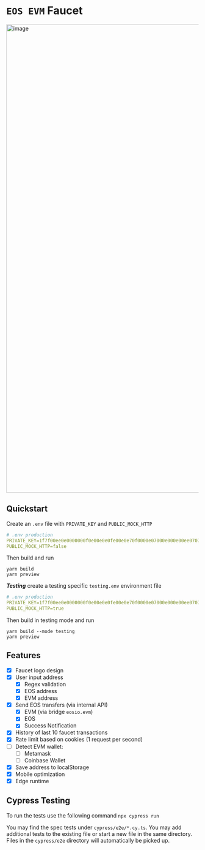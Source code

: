 # `EOS EVM` Faucet

<img width="1223" alt="image" src="https://user-images.githubusercontent.com/550895/229628495-5075dcfa-50b2-4b10-b07e-21c959d68052.png">

## Quickstart

Create an `.env` file with `PRIVATE_KEY` and `PUBLIC_MOCK_HTTP`
```yaml
# .env production
PRIVATE_KEY=1f7f00ee0e0000000f0e00e0e0fe00e0e70f0000e07000e000e00ee07070000e
PUBLIC_MOCK_HTTP=false
```
Then build and run
```shell
yarn build
yarn preview 
```

***Testing*** create a testing specific `testing.env` environment file
```yaml
# .env production
PRIVATE_KEY=1f7f00ee0e0000000f0e00e0e0fe00e0e70f0000e07000e000e00ee07070000e
PUBLIC_MOCK_HTTP=true
```
Then build in testing mode and run
```shell
yarn build --mode testing
yarn preview 
```


## Features

- [x] Faucet logo design
- [x] User input address
  - [x] Regex validation
  - [x] EOS address
  - [x] EVM address
- [x] Send EOS transfers (via internal API)
  - [x] EVM (via bridge `eosio.evm`)
  - [x] EOS
  - [x] Success Notification
- [x] History of last 10 faucet transactions
- [x] Rate limit based on cookies (1 request per second)
- [ ] Detect EVM wallet:
  - [ ] Metamask
  - [ ] Coinbase Wallet
- [x] Save address to localStorage
- [x] Mobile optimization
- [x] Edge runtime

## Cypress Testing 
To run the tests use the following command
`npx cypress run`

You may find the spec tests under `cypress/e2e/*.cy.ts`. You may add additional tests to the existing file or start a new file in the same directory. Files in the `cypress/e2e` directory will automatically be picked up. 

